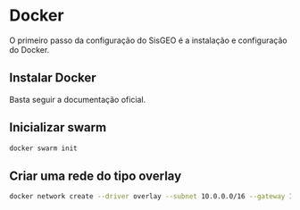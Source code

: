 # Docker

O primeiro passo da configuração do SisGEO é a instalação e configuração do Docker.

## Instalar Docker

Basta seguir a documentação oficial.

## Inicializar swarm

```sh
docker swarm init 
```

## Criar uma rede do tipo <b>overlay</b>

```sh
docker network create --driver overlay --subnet 10.0.0.0/16 --gateway 10.0.0.1 proxy
```